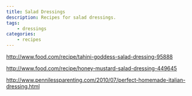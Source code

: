 ```yaml
---
title: Salad Dressings
description: Recipes for salad dressings.
tags:
    - dressings
categories:
    - recipes
---
```


<http://www.food.com/recipe/tahini-goddess-salad-dressing-95888>

<http://www.food.com/recipe/honey-mustard-salad-dressing-449645>

<http://www.pennilessparenting.com/2010/07/perfect-homemade-italian-dressing.html>